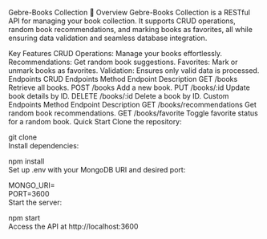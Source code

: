 Gebre-Books Collection 📖
Overview
Gebre-Books Collection is a RESTful API for managing your book collection. It supports CRUD operations, random book recommendations, and marking books as favorites, all while ensuring data validation and seamless database integration.

Key Features
CRUD Operations: Manage your books effortlessly.
Recommendations: Get random book suggestions.
Favorites: Mark or unmark books as favorites.
Validation: Ensures only valid data is processed.
Endpoints
CRUD Endpoints
Method Endpoint Description
GET /books Retrieve all books.
POST /books Add a new book.
PUT /books/:id Update book details by ID.
DELETE /books/:id Delete a book by ID.
Custom Endpoints
Method Endpoint Description
GET /books/recommendations Get random book recommendations.
GET /books/favorite Toggle favorite status for a random book.
Quick Start
Clone the repository:

git clone <your-repo-url>  
Install dependencies:

npm install  
Set up .env with your MongoDB URI and desired port:

MONGO_URI=<your-mongodb-uri>  
PORT=3600  
Start the server:

npm start  
Access the API at http://localhost:3600
